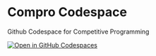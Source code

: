 # Compro Codespace

Github Codespace for Competitive Programming

[![Open in GitHub Codespaces](https://github.com/codespaces/badge.svg)](https://codespaces.new/shugo256/compro-codespace)